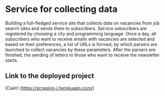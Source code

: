 # Service for collecting data

Building a full-fledged service site that collects data on vacancies from job search sites and sends them to subscribers. Service subscribers are registered by choosing a city and programming language. Once a day, all subscribers who want to receive emails with vacancies are selected and based on their preferences, a list of URLs is formed, by which parsers are launched to collect vacancies by these parameters. After the parsers are finished, the sending of letters to those who want to receive the newsletter starts.

## Link to the deployed project

[Сайт] (https://scraping-j.herokuapp.com/)